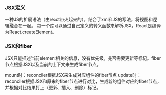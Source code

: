 ### JSX定义

一种JS的扩展语法（由react带火起来的），结合了xml和JS的写法，将视图和逻辑融合在一起。
每一个库可以通过自己定义的转义函数来解析JSX，React是编译为React.createElement。


### JSX和fiber

JSX只能描述当前element相关的信息，没有优先级，是否需要更新等标记。fiber节点根据JSX以及当前的上下文来生成fiber节点。

mount时：reconciler根据JSX来生成对应组件的fiber节点
update时：reconciler根据JSX和原来的fiber节点进行对比，生成新的组件对应的fiber节点，并根据对比结果打上（更新、插入、删除）标记。


